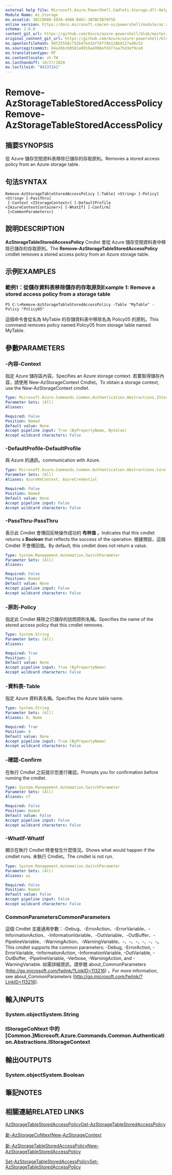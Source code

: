 ```yaml
---
external help file: Microsoft.Azure.PowerShell.Cmdlets.Storage.dll-Help.xml
Module Name: Az.Storage
ms.assetid: 30CC0D80-505A-4988-B4EC-3B7BC5B76F5D
online version: https://docs.microsoft.com/en-us/powershell/module/az.storage/remove-azstoragetablestoredaccesspolicy
schema: 2.0.0
content_git_url: https://github.com/Azure/azure-powershell/blob/master/src/Storage/Storage.Management/help/Remove-AzStorageTableStoredAccessPolicy.md
original_content_git_url: https://github.com/Azure/azure-powershell/blob/master/src/Storage/Storage.Management/help/Remove-AzStorageTableStoredAccessPolicy.md
ms.openlocfilehash: 9df25558c752b47e41bf76f7db128bd127ad0c53
ms.sourcegitcommit: b4a38bcb0501a9016a4998efd377aa75d3ef9ce8
ms.translationtype: MT
ms.contentlocale: zh-TW
ms.lasthandoff: 10/27/2020
ms.locfileid: "94137241"
---
```

# <span data-ttu-id="c5668-101">Remove-AzStorageTableStoredAccessPolicy</span><span class="sxs-lookup"><span data-stu-id="c5668-101">Remove-AzStorageTableStoredAccessPolicy</span></span>

## <span data-ttu-id="c5668-102">摘要</span><span class="sxs-lookup"><span data-stu-id="c5668-102">SYNOPSIS</span></span>
<span data-ttu-id="c5668-103">從 Azure 儲存空間資料表移除已儲存的存取原則。</span><span class="sxs-lookup"><span data-stu-id="c5668-103">Removes a stored access policy from an Azure storage table.</span></span>

## <span data-ttu-id="c5668-104">句法</span><span class="sxs-lookup"><span data-stu-id="c5668-104">SYNTAX</span></span>

```
Remove-AzStorageTableStoredAccessPolicy [-Table] <String> [-Policy] <String> [-PassThru]
 [-Context <IStorageContext>] [-DefaultProfile <IAzureContextContainer>] [-WhatIf] [-Confirm]
 [<CommonParameters>]
```

## <span data-ttu-id="c5668-105">說明</span><span class="sxs-lookup"><span data-stu-id="c5668-105">DESCRIPTION</span></span>
<span data-ttu-id="c5668-106">**AzStorageTableStoredAccessPolicy** Cmdlet 會從 Azure 儲存空間資料表中移除已儲存的存取原則。</span><span class="sxs-lookup"><span data-stu-id="c5668-106">The **Remove-AzStorageTableStoredAccessPolicy** cmdlet removes a stored access policy from an Azure storage table.</span></span>

## <span data-ttu-id="c5668-107">示例</span><span class="sxs-lookup"><span data-stu-id="c5668-107">EXAMPLES</span></span>

### <span data-ttu-id="c5668-108">範例1：從儲存資料表移除儲存的存取原則</span><span class="sxs-lookup"><span data-stu-id="c5668-108">Example 1: Remove a stored access policy from a storage table</span></span>
```
PS C:\>Remove-AzStorageTableStoredAccessPolicy -Table "MyTable" -Policy "Policy05"
```

<span data-ttu-id="c5668-109">這個命令會從名為 MyTable 的存儲資料表中移除名為 Policy05 的原則。</span><span class="sxs-lookup"><span data-stu-id="c5668-109">This command removes policy named Policy05 from storage table named MyTable.</span></span>

## <span data-ttu-id="c5668-110">參數</span><span class="sxs-lookup"><span data-stu-id="c5668-110">PARAMETERS</span></span>

### <span data-ttu-id="c5668-111">-內容</span><span class="sxs-lookup"><span data-stu-id="c5668-111">-Context</span></span>
<span data-ttu-id="c5668-112">指定 Azure 儲存區內容。</span><span class="sxs-lookup"><span data-stu-id="c5668-112">Specifies an Azure storage context.</span></span>
<span data-ttu-id="c5668-113">若要取得儲存內容，請使用 New-AzStorageContext Cmdlet。</span><span class="sxs-lookup"><span data-stu-id="c5668-113">To obtain a storage context, use the New-AzStorageContext cmdlet.</span></span>

```yaml
Type: Microsoft.Azure.Commands.Common.Authentication.Abstractions.IStorageContext
Parameter Sets: (All)
Aliases:

Required: False
Position: Named
Default value: None
Accept pipeline input: True (ByPropertyName, ByValue)
Accept wildcard characters: False
```

### <span data-ttu-id="c5668-114">-DefaultProfile</span><span class="sxs-lookup"><span data-stu-id="c5668-114">-DefaultProfile</span></span>
<span data-ttu-id="c5668-115">與 Azure 的通訊。</span><span class="sxs-lookup"><span data-stu-id="c5668-115">communication with Azure.</span></span>

```yaml
Type: Microsoft.Azure.Commands.Common.Authentication.Abstractions.Core.IAzureContextContainer
Parameter Sets: (All)
Aliases: AzureRmContext, AzureCredential

Required: False
Position: Named
Default value: None
Accept pipeline input: False
Accept wildcard characters: False
```

### <span data-ttu-id="c5668-116">-PassThru</span><span class="sxs-lookup"><span data-stu-id="c5668-116">-PassThru</span></span>
<span data-ttu-id="c5668-117">表示此 Cmdlet 會傳回反映操作成功的 **布林值** 。</span><span class="sxs-lookup"><span data-stu-id="c5668-117">Indicates that this cmdlet returns a **Boolean** that reflects the success of the operation.</span></span>
<span data-ttu-id="c5668-118">根據預設，這個 Cmdlet 不會傳回值。</span><span class="sxs-lookup"><span data-stu-id="c5668-118">By default, this cmdlet does not return a value.</span></span>

```yaml
Type: System.Management.Automation.SwitchParameter
Parameter Sets: (All)
Aliases:

Required: False
Position: Named
Default value: None
Accept pipeline input: False
Accept wildcard characters: False
```

### <span data-ttu-id="c5668-119">-原則</span><span class="sxs-lookup"><span data-stu-id="c5668-119">-Policy</span></span>
<span data-ttu-id="c5668-120">指定此 Cmdlet 移除之已儲存的訪問原則名稱。</span><span class="sxs-lookup"><span data-stu-id="c5668-120">Specifies the name of the stored access policy that this cmdlet removes.</span></span>

```yaml
Type: System.String
Parameter Sets: (All)
Aliases:

Required: True
Position: 1
Default value: None
Accept pipeline input: True (ByPropertyName)
Accept wildcard characters: False
```

### <span data-ttu-id="c5668-121">-資料表</span><span class="sxs-lookup"><span data-stu-id="c5668-121">-Table</span></span>
<span data-ttu-id="c5668-122">指定 Azure 資料表名稱。</span><span class="sxs-lookup"><span data-stu-id="c5668-122">Specifies the Azure table name.</span></span>

```yaml
Type: System.String
Parameter Sets: (All)
Aliases: N, Name

Required: True
Position: 0
Default value: None
Accept pipeline input: True (ByPropertyName)
Accept wildcard characters: False
```

### <span data-ttu-id="c5668-123">-確認</span><span class="sxs-lookup"><span data-stu-id="c5668-123">-Confirm</span></span>
<span data-ttu-id="c5668-124">在執行 Cmdlet 之前提示您進行確認。</span><span class="sxs-lookup"><span data-stu-id="c5668-124">Prompts you for confirmation before running the cmdlet.</span></span>

```yaml
Type: System.Management.Automation.SwitchParameter
Parameter Sets: (All)
Aliases: cf

Required: False
Position: Named
Default value: False
Accept pipeline input: False
Accept wildcard characters: False
```

### <span data-ttu-id="c5668-125">-WhatIf</span><span class="sxs-lookup"><span data-stu-id="c5668-125">-WhatIf</span></span>
<span data-ttu-id="c5668-126">顯示在執行 Cmdlet 時會發生什麼情況。</span><span class="sxs-lookup"><span data-stu-id="c5668-126">Shows what would happen if the cmdlet runs.</span></span>
<span data-ttu-id="c5668-127">未執行 Cmdlet。</span><span class="sxs-lookup"><span data-stu-id="c5668-127">The cmdlet is not run.</span></span>

```yaml
Type: System.Management.Automation.SwitchParameter
Parameter Sets: (All)
Aliases: wi

Required: False
Position: Named
Default value: False
Accept pipeline input: False
Accept wildcard characters: False
```

### <span data-ttu-id="c5668-128">CommonParameters</span><span class="sxs-lookup"><span data-stu-id="c5668-128">CommonParameters</span></span>
<span data-ttu-id="c5668-129">這個 Cmdlet 支援通用參數：-Debug、-ErrorAction、-ErrorVariable、-InformationAction、-InformationVariable、-OutVariable、-OutBuffer、-PipelineVariable、-WarningAction、-WarningVariable、-、-、-、-、-、-。</span><span class="sxs-lookup"><span data-stu-id="c5668-129">This cmdlet supports the common parameters: -Debug, -ErrorAction, -ErrorVariable, -InformationAction, -InformationVariable, -OutVariable, -OutBuffer, -PipelineVariable, -Verbose, -WarningAction, and -WarningVariable.</span></span> <span data-ttu-id="c5668-130">如需詳細資訊，請參閱 about_CommonParameters (http://go.microsoft.com/fwlink/?LinkID=113216) 。</span><span class="sxs-lookup"><span data-stu-id="c5668-130">For more information, see about_CommonParameters (http://go.microsoft.com/fwlink/?LinkID=113216).</span></span>

## <span data-ttu-id="c5668-131">輸入</span><span class="sxs-lookup"><span data-stu-id="c5668-131">INPUTS</span></span>

### <span data-ttu-id="c5668-132">System.object</span><span class="sxs-lookup"><span data-stu-id="c5668-132">System.String</span></span>

### <span data-ttu-id="c5668-133">IStorageCoNtext 中的 [Common.]</span><span class="sxs-lookup"><span data-stu-id="c5668-133">Microsoft.Azure.Commands.Common.Authentication.Abstractions.IStorageContext</span></span>

## <span data-ttu-id="c5668-134">輸出</span><span class="sxs-lookup"><span data-stu-id="c5668-134">OUTPUTS</span></span>

### <span data-ttu-id="c5668-135">System.object</span><span class="sxs-lookup"><span data-stu-id="c5668-135">System.Boolean</span></span>

## <span data-ttu-id="c5668-136">筆記</span><span class="sxs-lookup"><span data-stu-id="c5668-136">NOTES</span></span>

## <span data-ttu-id="c5668-137">相關連結</span><span class="sxs-lookup"><span data-stu-id="c5668-137">RELATED LINKS</span></span>

[<span data-ttu-id="c5668-138">AzStorageTableStoredAccessPolicy</span><span class="sxs-lookup"><span data-stu-id="c5668-138">Get-AzStorageTableStoredAccessPolicy</span></span>](./Get-AzStorageTableStoredAccessPolicy.md)

[<span data-ttu-id="c5668-139">新-AzStorageCoNtext</span><span class="sxs-lookup"><span data-stu-id="c5668-139">New-AzStorageContext</span></span>](./New-AzStorageContext.md)

[<span data-ttu-id="c5668-140">新-AzStorageTableStoredAccessPolicy</span><span class="sxs-lookup"><span data-stu-id="c5668-140">New-AzStorageTableStoredAccessPolicy</span></span>](./New-AzStorageTableStoredAccessPolicy.md)

[<span data-ttu-id="c5668-141">Set-AzStorageTableStoredAccessPolicy</span><span class="sxs-lookup"><span data-stu-id="c5668-141">Set-AzStorageTableStoredAccessPolicy</span></span>](./Set-AzStorageTableStoredAccessPolicy.md)
